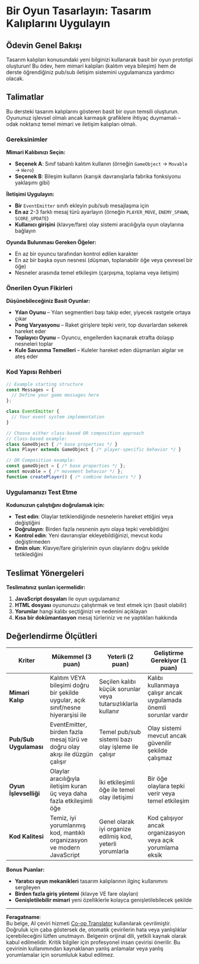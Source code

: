 <!--
CO_OP_TRANSLATOR_METADATA:
{
  "original_hash": "c8fc39a014d08247c082878122e2ba73",
  "translation_date": "2025-10-23T00:08:50+00:00",
  "source_file": "6-space-game/1-introduction/assignment.md",
  "language_code": "tr"
}
-->
# Bir Oyun Tasarlayın: Tasarım Kalıplarını Uygulayın

## Ödevin Genel Bakışı

Tasarım kalıpları konusundaki yeni bilginizi kullanarak basit bir oyun prototipi oluşturun! Bu ödev, hem mimari kalıpları (kalıtım veya bileşim) hem de derste öğrendiğiniz pub/sub iletişim sistemini uygulamanıza yardımcı olacak.

## Talimatlar

Bu dersteki tasarım kalıplarını gösteren basit bir oyun temsili oluşturun. Oyununuz işlevsel olmalı ancak karmaşık grafiklere ihtiyaç duymamalı – odak noktanız temel mimari ve iletişim kalıpları olmalı.

### Gereksinimler

**Mimari Kalıbınızı Seçin:**
- **Seçenek A**: Sınıf tabanlı kalıtım kullanın (örneğin `GameObject` → `Movable` → `Hero`)
- **Seçenek B**: Bileşim kullanın (karışık davranışlarla fabrika fonksiyonu yaklaşımı gibi)

**İletişimi Uygulayın:**
- **Bir** `EventEmitter` sınıfı ekleyin pub/sub mesajlaşma için
- **En az** 2-3 farklı mesaj türü ayarlayın (örneğin `PLAYER_MOVE`, `ENEMY_SPAWN`, `SCORE_UPDATE`)
- **Kullanıcı girişini** (klavye/fare) olay sistemi aracılığıyla oyun olaylarına bağlayın

**Oyunda Bulunması Gereken Öğeler:**
- En az bir oyuncu tarafından kontrol edilen karakter
- En az bir başka oyun nesnesi (düşman, toplanabilir öğe veya çevresel bir öğe)
- Nesneler arasında temel etkileşim (çarpışma, toplama veya iletişim)

### Önerilen Oyun Fikirleri

**Düşünebileceğiniz Basit Oyunlar:**
- **Yılan Oyunu** – Yılan segmentleri başı takip eder, yiyecek rastgele ortaya çıkar
- **Pong Varyasyonu** – Raket girişlere tepki verir, top duvarlardan sekerek hareket eder
- **Toplayıcı Oyunu** – Oyuncu, engellerden kaçınarak etrafta dolaşıp nesneleri toplar
- **Kule Savunma Temelleri** – Kuleler hareket eden düşmanları algılar ve ateş eder

### Kod Yapısı Rehberi

```javascript
// Example starting structure
const Messages = {
  // Define your game messages here
};

class EventEmitter {
  // Your event system implementation
}

// Choose either class-based OR composition approach
// Class-based example:
class GameObject { /* base properties */ }
class Player extends GameObject { /* player-specific behavior */ }

// OR Composition example:
const gameObject = { /* base properties */ };
const movable = { /* movement behavior */ };
function createPlayer() { /* combine behaviors */ }
```

### Uygulamanızı Test Etme

**Kodunuzun çalıştığını doğrulamak için:**
- **Test edin**: Olaylar tetiklendiğinde nesnelerin hareket ettiğini veya değiştiğini
- **Doğrulayın**: Birden fazla nesnenin aynı olaya tepki verebildiğini
- **Kontrol edin**: Yeni davranışlar ekleyebildiğinizi, mevcut kodu değiştirmeden
- **Emin olun**: Klavye/fare girişlerinin oyun olaylarını doğru şekilde tetiklediğini

## Teslimat Yönergeleri

**Teslimatınız şunları içermelidir:**
1. **JavaScript dosyaları** ile oyun uygulamanız
2. **HTML dosyası** oyununuzu çalıştırmak ve test etmek için (basit olabilir)
3. **Yorumlar** hangi kalıbı seçtiğinizi ve nedenini açıklayan
4. **Kısa bir dokümantasyon** mesaj türleriniz ve ne yaptıkları hakkında

## Değerlendirme Ölçütleri

| Kriter | Mükemmel (3 puan) | Yeterli (2 puan) | Geliştirme Gerekiyor (1 puan) |
|--------|-------------------|------------------|------------------------------|
| **Mimari Kalıp** | Kalıtım VEYA bileşimi doğru bir şekilde uygular, açık sınıf/nesne hiyerarşisi ile | Seçilen kalıbı küçük sorunlar veya tutarsızlıklarla kullanır | Kalıbı kullanmaya çalışır ancak uygulamada önemli sorunlar vardır |
| **Pub/Sub Uygulaması** | EventEmitter, birden fazla mesaj türü ve doğru olay akışı ile düzgün çalışır | Temel pub/sub sistemi bazı olay işleme ile çalışır | Olay sistemi mevcut ancak güvenilir şekilde çalışmaz |
| **Oyun İşlevselliği** | Olaylar aracılığıyla iletişim kuran üç veya daha fazla etkileşimli öğe | İki etkileşimli öğe ile temel olay iletişimi | Bir öğe olaylara tepki verir veya temel etkileşim |
| **Kod Kalitesi** | Temiz, iyi yorumlanmış kod, mantıklı organizasyon ve modern JavaScript | Genel olarak iyi organize edilmiş kod, yeterli yorumlarla | Kod çalışıyor ancak organizasyon veya açık yorumlama eksik |

**Bonus Puanlar:**
- **Yaratıcı oyun mekanikleri** tasarım kalıplarının ilginç kullanımını sergileyen
- **Birden fazla giriş yöntemi** (klavye VE fare olayları)
- **Genişletilebilir mimari** yeni özelliklerle kolayca genişletilebilecek şekilde

---

**Feragatname**:  
Bu belge, AI çeviri hizmeti [Co-op Translator](https://github.com/Azure/co-op-translator) kullanılarak çevrilmiştir. Doğruluk için çaba göstersek de, otomatik çevirilerin hata veya yanlışlıklar içerebileceğini lütfen unutmayın. Belgenin orijinal dili, yetkili kaynak olarak kabul edilmelidir. Kritik bilgiler için profesyonel insan çevirisi önerilir. Bu çevirinin kullanımından kaynaklanan yanlış anlamalar veya yanlış yorumlamalar için sorumluluk kabul edilmez.